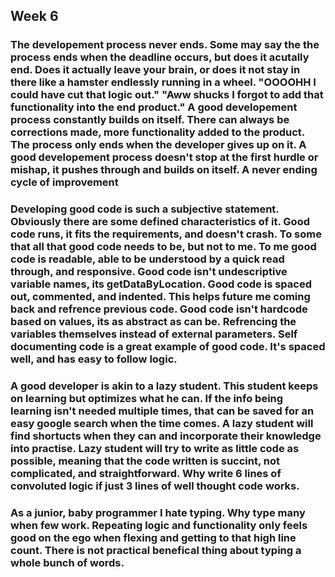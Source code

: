 ## Week 6 

###  The developement process never ends. Some may say the the process ends when the deadline occurs, but does it acutally end. Does it actually leave your brain, or does it not stay in there like a hamster endlessly running in a wheel. "OOOOHH I could have cut that logic out." "Aww shucks I forgot to add that functionality into the end product." A good developement process constantly builds on itself. There can always be corrections made, more functionality added to the product. The process only ends when the developer gives up on it. A good developement process doesn't stop at the first hurdle or mishap, it pushes through and builds on itself. A never ending cycle of improvement

###  Developing good code is such a subjective statement. Obviously there are some defined characteristics of it. Good code runs, it fits the requirements, and doesn't crash. To some that all that good code needs to be, but not to me. To me good code is readable, able to be understood by a quick read through, and responsive. Good code isn't undescriptive variable names, its getDataByLocation. Good code is spaced out, commented, and indented. This helps future me coming back and refrence previous code. Good code isn't hardcode based on values, its as abstract as can be. Refrencing the variables themselves instead of external parameters. Self documenting code is a great example of good code. It's spaced well, and has easy to follow logic.

###  A good developer is akin to a lazy student. This student keeps on learning but optimizes what he can. If the info being learning isn't needed multiple times, that can be saved for an easy google search when the time comes. A lazy student will find shortucts when they can and incorporate their knowledge into practise. Lazy student will try to write as little code as possible, meaning that the code written is succint, not complicated, and straightforward. Why write 6 lines of convoluted logic if just 3 lines of well thought code works.  

###  As a junior, baby programmer I hate typing. Why type many when few work. Repeating logic and functionality only feels good on the ego when flexing and getting to that high line count. There is not practical benefical thing about typing a whole bunch of words. 